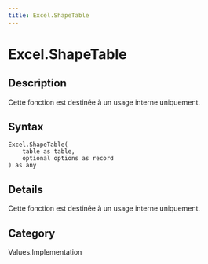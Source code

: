 ```yaml
---
title: Excel.ShapeTable
---
```


# Excel.ShapeTable


## Description

Cette fonction est destinée à un usage interne uniquement.


## Syntax

```powerquery
Excel.ShapeTable(
    table as table,
    optional options as record
) as any
```


## Details

Cette fonction est destinée à un usage interne uniquement.



## Category
Values.Implementation
